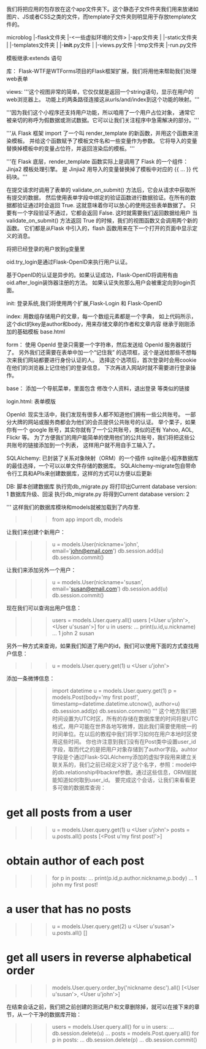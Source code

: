 我们将把应用的包存放在这个app文件夹下。这个静态子文件件夹我们用来放诸如图片、JS或者CSS之类的文件，而template子文件夹则明显用于存放template文件的。

microblog
    |-flask文件夹
    |-<一些虚拟环境的文件>
    |-app文件夹
    |  |-static文件夹
    |  |-templates文件夹
    |  |-__init__.py文件
    |  |-views.py文件
    |-tmp文件夹
    |-run.py文件



模板继承:extends 语句


库：
Flask-WTF是WTForms项目的Flask框架扩展，我们将用他来帮助我们处理web表单





views:
'''这个视图非常的简单，它仅仅就是返回一个string语句，显示在用户的web浏览器上。
功能上的两条路径连接这从urls/and/index到这个功能的映射。'''

'''因为我们这个小程序还支持用户功能，所以咱用了一个用户占位对象，
通常它被亲切的称呼为假数据或测试数据。它可以让我们关注程序中急需解决的部分。'''

'''从 Flask 框架 import 了一个叫 render_template 的新函数，并用这个函数来渲染模板。
并给这个函数赋予了模板文件名和一些变量作为参数。
它将导入的变量替换掉模板中的变量占位符，并返回渲染后的模板。'''

'''在 Flask 底层，render_template 函数实际上是调用了 Flask 的一个组件： Jinja2 模板处理引擎。
是 Jinjia2 用导入的变量替换掉了模板中对应的 {{ ... }} 代码块。'''

在提交请求时调用了表单的 validate_on_submit() 方法后，它会从请求中获取所有提交的数据，
然后使用表单字段中绑定的验证函数进行数据验证。在所有的数据都验证通过时会返回 True.
这就意味着你可以放心的使用这些表单数据了。
只要有一个字段验证不通过，它都会返回 False. 这时就需要我们返回数据给用户
当 validate_on_submit() 方法返回 True 的时候，我们的视图函数又会调用两个新的函数。
它们都是从Flask 中引入的，flash 函数用来在下一个打开的页面中显示定义的消息。

将把已经登录的用户放到g变量里

oid.try_login是通过Flask-OpenID来执行用户认证。

基于OpenID的认证是异步的。如果认证成功，Flask-OpenID将调用有由oid.after_login装饰器注册的方法。
如果认证失败那么用户会被重定向到login页面。



init:
登录系统,我们将使用两个扩展,Flask-Login 和 Flask-OpenID






index:
用数组存储用户的文章，每一个数组元素都是一个字典，
如上代码所示，这个dict的key是author和body，用来存储文章的作者和文章内容
继承于刚刚添加的基础模板 base.html



form：
使用 OpenId 登录只需要一个字符串，然后发送给 OpenId 服务器就行了。
另外我们还需要在表单中加一个“记住我” 的选项框，这个是送给那些不想每次来我们网站都要进行身份认证的人。
选择这个选项后，首次登录时会用cookie在他们的浏览器上记住他们的登录信息，
下次再进入网站时就不需要进行登录操作。



base：
添加一个导航菜单，里面包含 修改个人资料，退出登录 等类似的链接


login.html:
表单模版



OpenId:
现实生活中，我们发现有很多人都不知道他们拥有一些公共账号。
一部分大牌的网站或服务商都会为他们的会员提供公共账号的认证。
举个栗子，如果你有一个 google 账号，其实你就有了一个公共账号，类似的还有 Yahoo, AOL, Flickr 等。
为了方便我们的用户能简单的使用他们的公共账号，我们将把这些公共账号的链接添加到一个列表，
这样用户就不用自手工输入了。



SQLAlchemy:
已封装了关系对象映射（ORM）的一个插件
sqlite是小程序数据库的最佳选择，一个可以以单文件存储的数据库。
SQLAlchemy-migrate包自带命令行工具和APIs来创建数据库，这样的方式可以方便以后更新

DB:
脚本创建数据库
执行完db_migrate.py 将打印出Current database version: 1
数据库升级、回滚
执行db_migrate.py 将得到Current database version: 2

'''
这样我们的数据库模块和models就被加载到了内存里.
>>> from app import db, models

让我们来创建个新用户：
>>> u = models.User(nickname='john', email='john@email.com')
>>> db.session.add(u)
>>> db.session.commit()
>>>

让我们来添加另外一个用户：
>>> u = models.User(nickname='susan', email='susan@email.com')
>>> db.session.add(u)
>>> db.session.commit()
>>>

现在我们可以查询出用户信息：
>>> users = models.User.query.all()
>>> users
[<User u'john'>, <User u'susan'>]
>>> for u in users:
...     print(u.id,u.nickname)
...
1 john
2 susan
>>>

另外一种方式来查询，如果我们知道了用户的id，我们可以使用下面的方式查找用户信息：
>>> u = models.User.query.get(1)
>>> u
<User u'john'>
>>>

添加一条微博信息：
>>> import datetime
>>> u = models.User.query.get(1)
>>> p = models.Post(body='my first post!', timestamp=datetime.datetime.utcnow(), author=u)
>>> db.session.add(p)
>>> db.session.commit()
'''
这个地方我们把时间设置为UTC时区，所有的存储在数据库里的时间将是UTC格式，用户可能在世界各地写微博，因此我们需要使用统一的时间单位。在以后的教程中我们将学习如何在用户本地时区使用这些时间。
你也许注意到我们没有在Post类中设置user_id字段，取而代之的是把用户对象存储到了author字段。auhtor字段是个通过Flask-SQLAlchemy添加的虚拟字段用来建立关联关系的，我们之前已经定义好了这个名字，参照：model中的db.relationship中backref参数。通过这些信息，ORM层就能知道如何取到user_id。
要完成这个会话，让我们来看看更多可做的数据库查询：
# get all posts from a user
>>> u = models.User.query.get(1)
>>> u
<User u'john'>
>>> posts = u.posts.all()
>>> posts
[<Post u'my first post!'>]

# obtain author of each post
>>> for p in posts:
...     print(p.id,p.author.nickname,p.body)
...
1 john my first post!

# a user that has no posts
>>> u = models.User.query.get(2)
>>> u
<User u'susan'>
>>> u.posts.all()
[]

# get all users in reverse alphabetical order
>>> models.User.query.order_by('nickname desc').all()
[<User u'susan'>, <User u'john'>]
>>>

在结束会话之前，我们把之前创建的测试用户和文章删除掉，就可以在接下来的章节，从一个干净的数据库开始：
>>> users = models.User.query.all()
>>> for u in users:
...     db.session.delete(u)
...
>>> posts = models.Post.query.all()
>>> for p in posts:
...     db.session.delete(p)
...
>>> db.session.commit()
>>>
